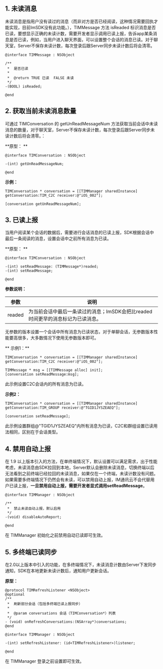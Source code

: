 ## 1. 未读消息

未读消息是指用户没有读过的消息（而非对方是否已经阅读，这种情况需要回执才能实现，目前ImSDK没有此功能。），TIMMessage 方法 isReaded 标识消息是否已读，要想显示正确的未读计数，需要开发者显示调用已读上报，告诉app某条消息是否已读，例如，当用户进入聊天界面，可以设置整个会话的消息已读。对于聊天室，Server不保存未读计数，每次登录后跟Server同步未读计数后将会清零。

```
@interface TIMMessage : NSObject

/**
 *  是否已读
 *
 *  @return TRUE 已读  FALSE 未读
 */
-(BOOL) isReaded;

@end
```

## 2. 获取当前未读消息数量

可通过 TIMConversation 的 getUnReadMessageNum 方法获取当前会话中未读消息的数量，对于聊天室，Server不保存未读计数，每次登录后跟Server同步未读计数后将会清零。： 

**原型： **

```
@interface TIMConversation : NSObject

-(int) getUnReadMessageNum;

@end
```
**示例：**

```
TIMConversation * conversation = [[TIMManager sharedInstance] getConversation:TIM_C2C receiver:@"iOS_002"];

[conversation getUnReadMessageNum]; 
```

## 3. 已读上报 

当用户阅读某个会话的数据后，需要进行会话消息的已读上报，SDK根据会话中最后一条阅读的消息，设置会话中之前所有消息为已读。 

**原型： **

```
@interface TIMConversation : NSObject

-(int) setReadMessage: (TIMMessage*)readed;
-(int) setReadMessage;

@end
```
**参数说明：**

参数|说明
---|---
readed | 为当前会话中最后一条读过的消息；ImSDK会把比readed时间更早的消息标记为已读消息。

无参数的版本设置一个会话中所有消息为已读状态，对于单聊会话，无参数版本性能要高很多，大多数情况下使用无参数版本即可。

** 示例1：**

```
TIMConversation * conversation = [[TIMManager sharedInstance] getConversation:TIM_C2C receiver:@"iOS_002"];
    
TIMMessage * msg = [[TIMMessage alloc] init];
[conversation setReadMessage:msg];
```

此示例设置C2C会话内的所有消息为已读。 

**示例2：**

```
TIMConversation * conversation = [[TIMManager sharedInstance] getConversation:TIM_GROUP receiver:@"TGID1JYSZEAEQ"];
    
[conversation setReadMessage];
```

此示例设置群组@"TGID1JYSZEAEQ"内所有消息为已读，C2C和群组设置已读用法相同，区别在于会话类型。

## 4. 禁用自动上报

在 1.9 以上版本引入的方法，在单终端情况下，默认设置可以满足需求，出于性能考虑，未读消息由SDK拉回到本地，Server默认会删除未读消息，切换终端以后无法看到之前终端已经拉回的未读消息，如果仅在一个终端，未读计数没有问题。如果需要多终端情况下仍然会有未读，可以禁用自动上报，IM通讯云不会代替用户已读上报，**一旦禁用自动上报，需要开发者显式调用setReadMessage**。

```
@interface TIMManager : NSObject

/**
 *  禁止未读自动上报，默认启用
 */
-(void) disableAutoReport;

@end
```

在 TIMManager 初始化之前禁用自动已读即可生效。

## 5. 多终端已读同步

在2.0以上版本中引入的功能，在多终端情况下，未读消息计数由Server下发同步通知，SDK在本地更新未读计数后，通知用户更新会话。

**原型：**

```
@protocol TIMRefreshListener <NSObject>
@optional
/**
 *  刷新部分会话（包括多终端已读上报同步）
 *
 *  @param conversations 会话（TIMConversation*）列表
 */
- (void) onRefreshConversations:(NSArray*)conversations;
@end

@interface TIMManager : NSObject

-(int) setRefreshListener: (id<TIMRefreshListener>)listener;

@end
```

在 TIMManager 登录之前设置即可生效。